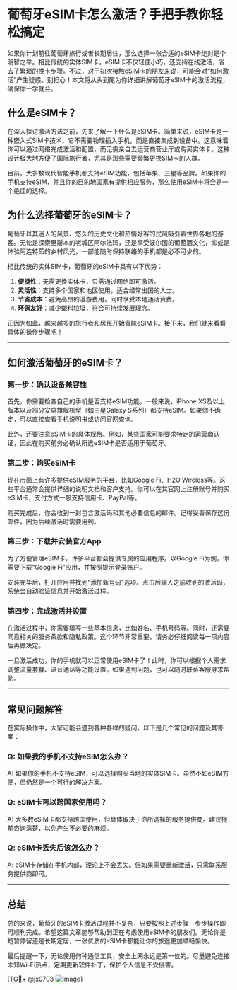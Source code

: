 # 葡萄牙eSIM卡怎么激活？手把手教你轻松搞定

如果你计划前往葡萄牙旅行或者长期居住，那么选择一张合适的eSIM卡绝对是个明智之举。相比传统的实体SIM卡，eSIM卡不仅轻便小巧，还支持在线激活，省去了繁琐的换卡步骤。不过，对于初次接触eSIM卡的朋友来说，可能会对“如何激活”产生疑惑。别担心！本文将从头到尾为你详细讲解葡萄牙eSIM卡的激活流程，确保你一学就会。

## 什么是eSIM卡？

在深入探讨激活方法之前，先来了解一下什么是eSIM卡。简单来说，eSIM卡是一种嵌入式SIM卡技术，它不需要物理插入手机，而是直接集成到设备中。这意味着你可以通过网络完成激活和配置，而无需亲自去运营商营业厅或购买实体卡。这种设计极大地方便了国际旅行者，尤其是那些需要频繁更换SIM卡的人群。

目前，大多数现代智能手机都支持eSIM功能，包括苹果、三星等品牌。如果你的手机支持eSIM，并且你的目的地国家有提供相应服务，那么使用eSIM卡将会是一个绝佳的选择。

## 为什么选择葡萄牙的eSIM卡？

葡萄牙以其迷人的风景、悠久的历史文化和热情好客的民风吸引着世界各地的游客。无论是探索里斯本的老城区阿尔法玛，还是享受波尔图的葡萄酒文化，抑或是体验阿连特茹的乡村风光，一部能随时保持联络的手机都是必不可少的。

相比传统的实体SIM卡，葡萄牙的eSIM卡具有以下优势：

1. **便捷性**：无需更换实体卡，只需通过网络即可激活。
2. **灵活性**：支持多个国家和地区使用，适合经常出国的人士。
3. **节省成本**：避免高昂的漫游费用，同时享受本地通话资费。
4. **环保友好**：减少塑料垃圾，符合可持续发展理念。

正因为如此，越来越多的旅行者和居民开始青睐eSIM卡。接下来，我们就来看看具体的操作步骤吧！

---

## 如何激活葡萄牙的eSIM卡？

### 第一步：确认设备兼容性

首先，你需要检查自己的手机是否支持eSIM功能。一般来说，iPhone XS及以上版本以及部分安卓旗舰机型（如三星Galaxy S系列）都支持eSIM。如果你不确定，可以直接查看手机说明书或访问官网查询。

此外，还要注意eSIM卡的具体规格。例如，某些国家可能要求特定的运营商认证，因此在购买前务必确认所选eSIM卡是否适用于葡萄牙。

### 第二步：购买eSIM卡

现在市面上有许多提供eSIM服务的平台，比如Google Fi、H2O Wireless等。这些平台通常会提供详细的说明文档和客户支持。你可以在其官网上注册账号并购买eSIM卡，支付方式一般支持信用卡、PayPal等。

购买完成后，你会收到一封包含激活码和其他必要信息的邮件。记得妥善保存这份邮件，因为后续激活时需要用到。

### 第三步：下载并安装官方App

为了方便管理eSIM卡，许多平台都会提供专属的应用程序。以Google Fi为例，你需要下载“Google Fi”应用，并按照提示登录账户。

安装完毕后，打开应用并找到“添加新号码”选项。点击后输入之前收到的激活码，系统会自动验证信息并开始激活过程。

### 第四步：完成激活并设置

在激活过程中，你需要填写一些基本信息，比如姓名、手机号码等。同时，还需要同意相关的服务条款和隐私政策。这个环节非常重要，请务必仔细阅读每一项内容后再做决定。

一旦激活成功，你的手机就可以正常使用eSIM卡了！此时，你可以根据个人需求调整流量套餐、语音通话等功能设置。如果遇到问题，也可以随时联系客服寻求帮助。

---

## 常见问题解答

在实际操作中，大家可能会遇到各种各样的疑问。以下是几个常见的问题及其答案：

### Q: 如果我的手机不支持eSIM怎么办？
A: 如果你的手机不支持eSIM，可以选择购买当地的实体SIM卡。虽然不如eSIM方便，但仍然是一个可行的解决方案。

### Q: eSIM卡可以跨国家使用吗？
A: 大多数eSIM卡都支持跨国使用，但具体取决于你所选择的服务提供商。建议提前咨询清楚，以免产生不必要的麻烦。

### Q: eSIM卡丢失后该怎么办？
A: eSIM卡存储在手机内部，理论上不会丢失。但如果需要重新激活，只需联系服务提供商即可。

---

## 总结

总的来说，葡萄牙的eSIM卡激活过程并不复杂，只要按照上述步骤一步步操作即可顺利完成。希望这篇文章能够帮助到正在考虑使用eSIM卡的朋友们。无论你是短暂停留还是长期定居，一张优质的eSIM卡都能让你的旅途更加顺畅愉快。

最后提醒一下，无论使用何种通信工具，安全上网永远是第一位的。尽量避免连接未知Wi-Fi热点，定期更新软件补丁，保护个人信息不受侵害。

[TG💪+ @jx0703 ![Image](https://github.com/user-attachments/assets/dbca1d08-cadb-493c-b0ec-ad6f7a83f270)]